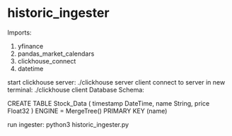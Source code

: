 # historic_ingester

Imports:

1. yfinance
2. pandas_market_calendars
3. clickhouse_connect
4. datetime

start clickhouse server: ./clickhouse server client connect to server in new terminal: ./clickhouse client Database Schema:

CREATE TABLE Stock_Data (
    timestamp DateTime,
    name String,
    price Float32
)
ENGINE = MergeTree()
PRIMARY KEY (name)

run ingester: python3 historic_ingester.py
